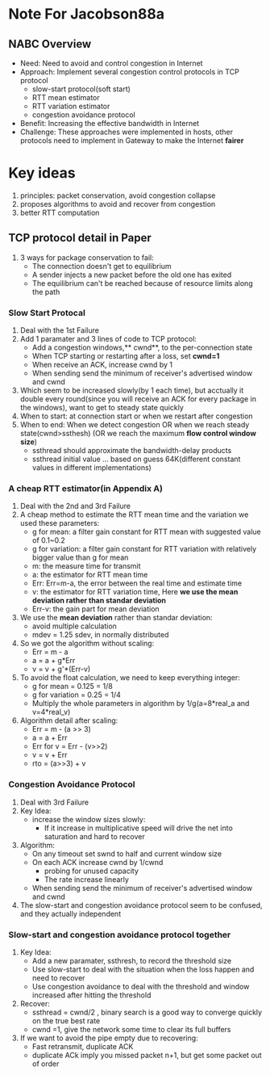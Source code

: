 # Note For Jacobson88a

## NABC Overview
* Need: Need to avoid and control congestion in Internet
* Approach: Implement several congestion control protocols in TCP protocol
	* slow-start protocol(soft start)
	* RTT mean estimator
	* RTT variation estimator
	* congestion avoidance protocol
* Benefit: Increasing the effective bandwidth in Internet
* Challenge: These approaches were implemented in hosts, other protocols need to implement in Gateway to make the Internet **fairer**

# Key ideas
1. principles: packet conservation, avoid congestion collapse
2. proposes algorithms to avoid and recover from congestion
3. better RTT computation

## TCP protocol detail in Paper
1. 3 ways for package conservation to fail:
	* The connection doesn't get to equilibrium
	* A sender injects a new packet before the old one has exited
	* The equilibrium can't be reached because of resource limits along the path

### Slow Start Protocal
1. Deal with the 1st Failure
2. Add 1 paramater and 3 lines of code to TCP protocol:
	* Add a congestion windows,** cwnd**, to the per-connection state
	* When TCP starting or restarting after a loss, set **cwnd=1**
	* When receive an ACK, increase cwnd by 1
	* When sending send the minimum of receiver's advertised window and cwnd
3. Which seem to be increased slowly(by 1 each time), but acctually it double every round(since you will receive an ACK for every package in the windows), want to get to steady state quickly
4. When to start: at connection start or when we restart after congestion
5. When to end: When we detect congestion OR when we reach steady state(cwnd\>ssthesh) (OR we reach the maximum **flow control window size**)
	* ssthread should approximate the bandwidth-delay products
	* ssthread initial value ... based on guess 64K(different constant values in different implementations)

### A cheap RTT estimator(in Appendix A)
1. Deal with the 2nd and 3rd Failure
2. A cheap method to estimate the RTT mean time and the variation we used these parameters:
	* g for mean: a filter gain constant for RTT mean with suggested value of 0.1~0.2
	* g for variation: a filter gain constant for RTT variation with relatively bigger value than g for mean
	* m: the measure time for transmit
	* a: the estimator for RTT mean time
	* Err: Err=m-a, the error between the real time and estimate time
	* v: the estimator for RTT variation time, Here **we use the mean deviation rather than standar deviation**
	* Err-v: the gain part for mean deviation
3. We use the **mean deviation** rather than standar deviation:
	* avoid multiple calculation
	* mdev = 1.25 sdev, in normally distributed
4. So we got the algorithm without scaling:
	* Err = m - a
	* a = a + g\*Err
	* v = v + g'\*(Err-v)
5. To avoid the float calculation, we need to keep everything integer:
	* g for mean = 0.125 = 1/8
	* g for variation = 0.25 = 1/4
	* Multiply the whole parameters in algorithm by 1/g(a=8\*real\_a and v=4\*real\_v)
5. Algorithm detail after scaling:
	* Err = m - (a >> 3)
	* a = a + Err
	* Err for v = Err - (v>>2)
	* v = v + Err
	* rto = (a>>3) + v

### Congestion Avoidance Protocol
1. Deal with 3rd Failure
2. Key Idea: 
	* increase the window sizes slowly:
		* If it increase in multiplicative speed will drive the net into saturation and hard to recover
3. Algorithm:
	* On any timeout set swnd to half and current window size
	* On each ACK increase cwnd by 1/cwnd
		* probing for unused capacity
		* The rate increase linearly
	* When sending send the minimum of receiver's advertised window and cwnd
4. The slow-start and congestion avoidance protocol seem to be confused, and they actually independent

### Slow-start and congestion avoidance protocol together
1. Key Idea:
	* Add a new paramater, ssthresh, to record the threshold size
	* Use slow-start to deal with the situation when the loss happen and need to recover
	* Use congestion avoidance to deal with the threshold and window increased after hitting the threshold
2. Recover:
	* ssthread = cwnd/2 , binary search is a good way to converge quickly on the true best rate
	* cwnd =1, give the network some time to clear its full buffers
3. If we want to avoid the pipe empty due to recovering:
	* Fast retransmit, duplicate ACK
	* duplicate ACk imply you missed packet n+1, but get some packet out of order 
